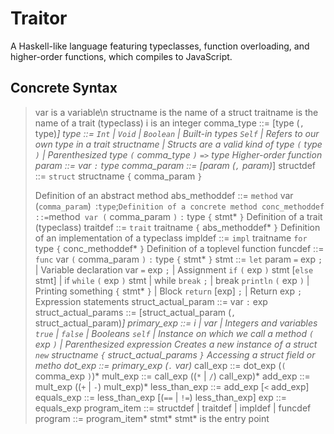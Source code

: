 # Traitor
 A Haskell-like language featuring typeclasses, function overloading, and higher-order functions, which compiles to JavaScript.

## Concrete Syntax
>var is a variable\n
>structname is the name of a struct
>traitname is the name of a trait (typeclass)
>i is an integer
>comma_type ::= [type (`,` type)*]
>type ::=
> `Int` | `Void` | `Boolean` | Built-in types
> `Self` | Refers to our own type in a trait
> structname | Structs are a valid kind of type
> `(` type `)` | Parenthesized type
> `(` comma_type `)` `=>` type Higher-order function
>param ::= var `:` type
>comma_param ::= [param (`,` param)*]
>structdef ::= `struct` structname `{` comma_param `}`
>
>Definition of an abstract method
>abs_methoddef ::= `method` var (` comma_param `)` `:` type `;`
>Definition of a concrete method
>conc_methoddef ::=
>  `method` var (` comma_param `)` `:` type `{` stmt* `}`
>Definition of a trait (typeclass)
>traitdef ::= `trait` traitname `{` abs_methoddef* `}`
>Definition of an implementation of a typeclass
>impldef ::= `impl` traitname `for` type `{` conc_methoddef* `}`
>Definition of a toplevel function
>funcdef ::= `func` var `(` comma_param `)` `:` type
> `{` stmt* `}`
>stmt ::= `let` param `=` exp `;` | Variable declaration
> var `=` exp `;` | Assignment
> `if` `(` exp `)` stmt [`else` stmt] | if
> `while` `(` exp `)` stmt | while
> `break` `;` | break
> `println` `(` exp `)` | Printing something
> `{` stmt* `}` | Block
> `return` [exp] `;` | Return
> exp `;` Expression statements
>struct_actual_param ::= var `:` exp
>struct_actual_params ::=
> [struct_actual_param (`,` struct_actual_param)*]
> primary_exp ::= i | var | Integers and variables
> `true` | `false` | Booleans
> `self` | Instance on which we call a method
> `(` exp `)` | Parenthesized expression
>  Creates a new instance of a struct
> `new` structname `{` struct_actual_params `}`
>Accessing a struct field or metho
>dot_exp ::= primary_exp (`.` var)*
>call_exp ::= dot_exp (`(` comma_exp `)`)*
>mult_exp ::= call_exp ((`*` | `/`) call_exp)*
>add_exp ::= mult_exp ((`+` | `-`) mult_exp)*
>less_than_exp ::= add_exp [`<` add_exp]
>equals_exp ::= less_than_exp [(`==` | `!=`) less_than_exp]
>exp ::= equals_exp
>program_item ::= structdef | traitdef | impldef | funcdef
>program ::= program_item* stmt* stmt* is the entry point
